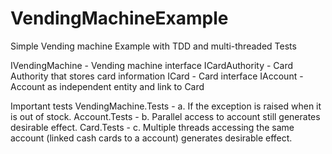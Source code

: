 # VendingMachineExample
Simple Vending machine Example with TDD and multi-threaded Tests

IVendingMachine - Vending machine interface
ICardAuthority - Card Authority that stores card information
ICard - Card interface
IAccount - Account as independent entity and link to Card

Important tests
VendingMachine.Tests -    a. If the exception is raised when it is out of stock.
Account.Tests - b. Parallel access to account still generates desirable effect.
Card.Tests - c. Multiple threads accessing the same account (linked cash cards to a account) generates desirable effect.                
                       
                       
